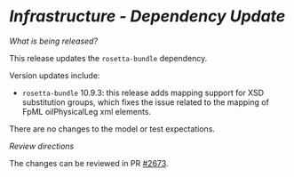 # *Infrastructure - Dependency Update*

_What is being released?_

This release updates the `rosetta-bundle` dependency.

Version updates include:
- `rosetta-bundle` 10.9.3: this release adds mapping support for XSD substitution groups, which fixes the issue related to the mapping of FpML oilPhysicalLeg xml elements.

There are no changes to the model or test expectations.

_Review directions_

The changes can be reviewed in PR [#2673](https://github.com/finos/common-domain-model/pull/2673).